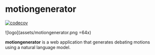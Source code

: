 # motiongenerator
[![codecov](https://codecov.io/gh/talgatomarov/motiongenerator/branch/master/graph/badge.svg?token=SI5X8TNZKL)](https://codecov.io/gh/talgatomarov/motiongenerator)

![logo](assets/motiongenerator.png =64x)

**motiongenerator** is a web application that generates debating motions using a natural language model. 
